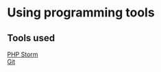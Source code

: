 # Using programming tools

## Tools used

<a href="https://www.jetbrains.com/phpstorm/">PHP Storm</a><br>
<a href="https://git-scm.com/">Git</a>